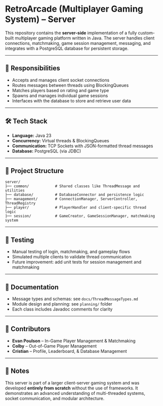 # RetroArcade (Multiplayer Gaming System) – Server

This repository contains the **server-side** implementation of a fully custom-built multiplayer gaming platform written in Java. The server handles client connections, matchmaking, game session management, messaging, and integrates with a PostgreSQL database for persistent storage.

---

## 🧠 Responsibilities

- Accepts and manages client socket connections
- Routes messages between threads using BlockingQueues
- Matches players based on rating and game type
- Spawns and manages individual game sessions
- Interfaces with the database to store and retrieve user data

---

## 🛠️ Tech Stack

- **Language:** Java 23  
- **Concurrency:** Virtual threads & BlockingQueues  
- **Communication:** TCP Sockets with JSON-formatted thread messages  
- **Database:** PostgreSQL (via JDBC)

---

## 📁 Project Structure

~~~
server/
├── common/            # Shared classes like ThreadMessage and utilities
├── database/          # DatabaseConnector and persistence logic
├── management/        # ConnectionManager, ServerController, ThreadRegistry
├── player/            # PlayerHandler and client-specific thread logic
├── session/           # GameCreator, GameSessionManager, matchmaking system
~~~

---

## 🧪 Testing

- Manual testing of login, matchmaking, and gameplay flows
- Simulated multiple clients to validate thread communication
- Future improvement: add unit tests for session management and matchmaking

---

## 📄 Documentation

- Message types and schemas: see `docs/ThreadMessageTypes.md`
- Module design and planning: see `planning/` folder
- Each class includes Javadoc comments for clarity

---

## 👥 Contributors

- **Evan Poulson** – In-Game Player Management & Matchmaking  
- **Colby** – Out-of-Game Player Management
- **Cristian** – Profile, Leaderboard, & Database Management

---

## 📌 Notes

This server is part of a larger client-server gaming system and was developed **entirely from scratch** without the use of frameworks. It demonstrates an advanced understanding of multi-threaded systems, socket communication, and modular architecture.
